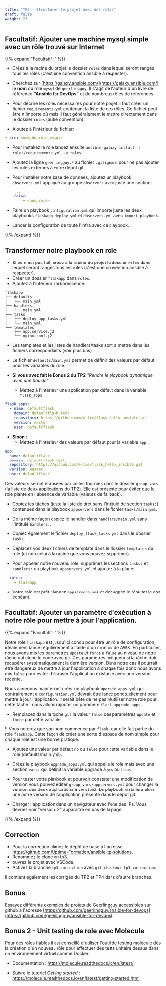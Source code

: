 ```yaml
---
title: "TP3 - Structurer le projet avec des rôles" 
draft: false
weight: 23
---
```


<!-- ## Ajouter un provisionneur d'infra maison pour créer les machines automatiquement

- Clonez la correction du TP2 (lien à la fin du TP2) et renommez là en `tp3_provisionner_roles`.
- Chargez ce dossier dans VSCode (vous pouvez fermer le tp2).

Dans notre infra virtuelle, nous avons trois machines dans deux groupes. Quand notre lab d'infra grossit il devient laborieux de créer les machines et affecter les ip à la main. En particulier détruire le lab et le reconstruire est pénible. Nous allons pour cela introduire un playbook de provisionning qui va créer les conteneurs lxd en définissant leur ip à partir de l'inventaire.

- modifiez l'inventaire comme suit:

```ini
[all:vars]
ansible_user=<votre_user>

[appservers]
app1 ansible_host=10.x.y.121 container_image=ubuntu_ansible node_state=started
app2 ansible_host=10.x.y.122 container_image=ubuntu_ansible node_state=started

[dbservers]
db1 ansible_host=10.x.y.131 container_image=ubuntu_ansible node_state=started
```

- Remplacez `x` et `y` dans l'adresse IP par celle fournies par votre réseau virtuel lxd (faites `lxc list` et copier simple les deux chiffre du milieu des adresses IP)

- Ajoutez un playbook `provision_lxd_infra.yml` dans un dossier `provisioners` contenant:

```yaml
- hosts: localhost
  connection: local

  tasks:
    - name: Setup linux containers for the infrastructure simulation
      lxd_container:
        name: "{{ item }}"
        state: "{{ hostvars[item]['node_state'] }}"
        source:
          type: image
          alias: "{{ hostvars[item]['container_image'] }}"
        profiles: ["default"]
        config:
          security.nesting: 'true' 
          security.privileged: 'false' 
        devices:
          # configure network interface
          eth0:
            type: nic
            nictype: bridged
            parent: lxdbr0
            # get ip address from inventory
            ipv4.address: "{{ hostvars[item].ansible_host }}"

        # Comment following line if you installed lxd using apt
        url: unix:/var/snap/lxd/common/lxd/unix.socket
        wait_for_ipv4_addresses: true
        timeout: 600

      register: containers
      loop: "{{ groups['all'] }}"
    

    # Uncomment following if you want to populate hosts file pour container local hostnames
    # AND launch playbook with --ask-become-pass option

    # - name: Config /etc/hosts file accordingly
    #   become: yes
    #   lineinfile:
    #     path: /etc/hosts
    #     regexp: ".*{{ item }}$"
    #     line: "{{ hostvars[item].ansible_host }}    {{ item }}"
    #     state: "present"
    #   loop: "{{ groups['all'] }}"
```

- Etudions le playbook (explication démo).

- Lancez le playbook avec `sudo` car `lxd` se contrôle en root sur localhost: `sudo ansible-playbook provision_lxd_infra` (c'est le seul cas exceptionnel ou ansible-playbook doit être lancé avec sudo, pour les autre playbooks ce n'est pas le cas)

- Lancez `lxc list` pour afficher les nouvelles machines de notre infra et vérifier que le serveur de base de données a bien été créé. -->

## Facultatif: Ajouter une machine mysql simple avec un rôle trouvé sur Internet

{{% expand "Facultatif  :" %}}

- Créez à la racine du projet le dossier `roles` dans lequel seront rangés tous les rôles (c'est une convention ansible à respecter).
- Cherchez sur [https://galaxy.ansible.com/](https://galaxy.ansible.com/) le **nom** du rôle `mysql` de `geerlingguy`. Il s'agit de l'auteur d'un livre de référence **"Ansible for DevOps"** et de nombreux rôles de références.
- Pour décrire les rôles nécessaires pour notre projet il faut créer un fichier `requirements.yml` contenant la liste de ces rôles. Ce fichier peut être n'importe où mais il faut généralement le mettre directement dans le dossier `roles` (autre convention).

- Ajoutez à l'intérieur du fichier:

```yaml
- src: <nom_du_role_mysql>
```

- Pour installez le role lancez ensuite `ansible-galaxy install -r roles/requirements.yml -p roles`.

- Ajoutez la ligne `geerlingguy.*` au fichier `.gitignore` pour ne pas ajouter les roles externes à votre dépot git.

- Pour installer notre base de données, ajoutez un playbook `dbservers.yml` appliqué au groupe `dbservers` avec juste une section:

```yaml
    ...
    roles:
        - <nom_role>
```

- Faire un playbook `configuration.yml` qui importe juste les deux playbooks `flaskapp_deploy.yml` et `dbservers.yml` avec `import_playbook`.

- Lancer la configuration de toute l'infra avec ce playbook.

{{% /expand %}}

## Transformer notre playbook en role

- Si ce n'est pas fait, créez à la racine du projet le dossier `roles` dans lequel seront rangés tous les roles (c'est une convention ansible à respecter).
- Créer un dossier `flaskapp` dans `roles`.
- Ajoutez à l'intérieur l'arborescence:

```
flaskapp
├── defaults
│   └── main.yml
├── handlers
│   └── main.yml
├── tasks
│   ├── deploy_app_tasks.yml
│   └── main.yml
└── templates
    ├── app.service.j2
    └── nginx.conf.j2
```

- Les templates et les listes de handlers/tasks sont a mettre dans les fichiers correspondants (voir plus bas)
- Le fichier `defaults/main.yml` permet de définir des valeurs par défaut pour les variables du role.

- **Si vous avez fait le Bonus 2 du TP2** *"Rendre le playbook dynamique avec une boucle"*
  - Mettez à l'intérieur une application par défaut dans la variable `flask_apps`

```yaml
flask_apps:
  - name: defaultflask
    domain: defaultflask.test
    repository: https://github.com/e-lie/flask_hello_ansible.git
    version: master
    user: defaultflask
```
- **Sinon :**
  - Mettez à l'intérieur des valeurs par défaut pour la variable `app` :

```yaml
app:
  name: defaultflask
  domain: defaultflask.test
  repository: https://github.com/e-lie/flask_hello_ansible.git
  version: master
  user: defaultflask
```

Ces valeurs seront écrasées par celles fournies dans le dossier `group_vars` (la liste de deux applications du TP2). Elle est présente pour éviter que le role plante en l'absence de variable (valeurs de fallback).

- Copiez les tâches (juste la liste de tiret sans l'intitulé de section `tasks:`) contenues dans le playbook `appservers` dans le fichier `tasks/main.yml`.

- De la même façon copiez le handler dans `handlers/main.yml` sans l'intitulé `handlers:`.
- Copiez également le fichier `deploy_flask_tasks.yml` dans le dossier `tasks`.
- Déplacez vos deux fichiers de template dans le dossier `templates` du role (et non celui à la racine que vous pouvez supprimer).

- Pour appeler notre nouveau role, supprimez les sections `tasks:` et `handlers:` du playbook `appservers.yml` et ajoutez à la place:

```yaml
  roles:
    - flaskapp
```

- Votre role est prêt : lancez `appservers.yml` et debuggez le résultat le cas échéant.

## Facultatif: Ajouter un paramètre d'exécution à notre rôle pour mettre à jour l'application.

{{% expand "Facultatif  :" %}}

Notre role `flaskapp` est jusqu'ici concu pour être un rôle de configuration, idéalement lancé régulièrement à l'aide d'un cron ou de AWX. En particulier, nous avons mis les paramètres `update` et `force` à `false` au niveau de notre tâche qui clone le code avec git. Ces paramètres indiquent si la tâche doit récupérer systématiquement la dernière version. Dans notre cas il pourrait être dangereux de mettre à jour l'application à chaque fois donc nous avons mis `false` pour éviter d'écraser l'application existante avec une version récente.

Nous aimerions maintenant créer un playbook `upgrade_apps.yml` qui contrairement à `configuration.yml` devrait être lancé ponctuellement pour mettre à jour l'application. Il serait bête de ne pas réutiliser notre role pour cette tâche : nous allons rajouter un paramère `flask_upgrade_apps`.

- Remplacez dans la tâche `git` la valeur `false` des paramètres `update` et `force` par cette variable.

!! Vous noterez que son nom commence par `flask_` car elle fait partie du role `flaskapp`. Cette façon de créer une sorte d'espace de nom simple pour chaque role est une bonne pratique.

- Ajoutez une valeur par défaut `no` ou `false` pour cette variable dans le role (defaults/main.yml).

- Créez le playbook `upgrade_apps.yml` qui appelle le role mais avec une section `vars:` qui définit la variable upgrade à `yes` ou `true`.

- Pour tester votre playbook et pourvoir constater une modification de version vous pouvez éditer `group_vars/appservers.yml` pour changer la version des deux applications à `version2`. Le playbook installera alors une autre version de l'application présente dans le dépot git.

- Charger l'application dans un navigateur avec l'une des IPs. Vous devriez voir "version: 2" apparaître en bas de la page.

{{% /expand %}}

## Correction

- Pour la correction clonez le dépôt de base à l'adresse <https://github.com/Uptime-Formation/ansible-tp-solutions>.
- Renommez le clone en tp3.
- ouvrez le projet avec VSCode.
- Activez la branche `tp3_correction` avec `git checkout tp3_correction`.

Il contient également les corrigés du TP2 et TP4 dans d'autre branches.

## Bonus 

Essayez différents exemples de projets de Geerlingguy accessibles sur github à l'adresse [https://github.com/geerlingguy/ansible-for-devops](https://github.com/geerlingguy/ansible-for-devops).


## Bonus 2 - Unit testing de role avec Molecule

Pour des rôles fiables il est conseillé d'utiliser l'outil de testing molecule dès la création d'un nouveau rôle pour effectuer des tests unitaire dessus dans un environnement virtuel comme Docker.

<!-- On peut créer des scénarios. -->

<!-- Et du coup ça fait du tdd des le début -->

<!-- Y a un template
Et il faut commencer par la -->

<!-- Plein de drivers pas fonctionnels sauf docker -->
<!-- Pour des cas compliqués genre wireguard ou ynh ça marche pas du coup driver hcloud est le meilleur driver vps -->

<!-- - `check.yml`
- `converge.yml`
- `idempotent.yml`
- `verify.yml` -->

<!-- -  tu peux l'écrire avec ansible qui vérifie tout tâche par tâche écrite originalement
- Ou alors avec testinfra la lib python spécialisée en collecte de facts os -->


- Documentation : <https://molecule.readthedocs.io/en/latest/>

- Suivre le tutoriel *Getting started* : <https://molecule.readthedocs.io/en/latest/getting-started.html>
<!-- - Tutoriel : https://www.adictosaltrabajo.com/2020/05/08/ansible-testing-using-molecule-with-ansible-as-verifier/ -->